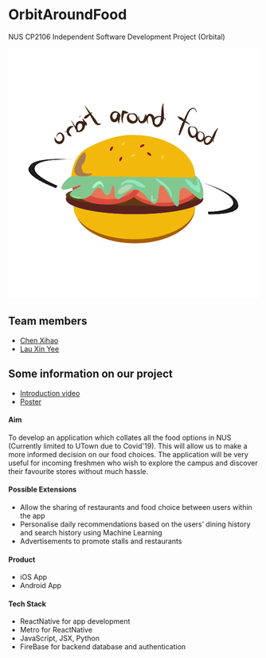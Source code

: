 # OrbitAroundFood 
NUS CP2106 Independent Software Development Project (Orbital)  

![logo](./project_logo.png)

## Team members
- [Chen Xihao](https://github.com/howtoosee/)
- [Lau Xin Yee](https://github.com/xinyee20)

## Some information on our project
- [Introduction video](https://youtu.be/VJ70QqI0nWs)
- [Poster](https://i.postimg.cc/7YrsZrKh/Orbit-Around-Food.png)

#### Aim
To develop an application which collates all the food options in NUS (Currently limited to UTown due to Covid'19).
This will allow us to make a more informed decision on our food choices. 
The application will be very useful for incoming freshmen who wish to explore the campus and discover their favourite stores without much hassle.

#### Possible Extensions
- Allow the sharing of restaurants and food choice between users within the app
- Personalise daily recommendations based on the users’ dining history and search history using Machine Learning 
- Advertisements to promote stalls and restaurants


#### Product
- iOS App
- Android App

#### Tech Stack
- ReactNative for app development
- Metro for ReactNative
- JavaScript, JSX, Python
- FireBase for backend database and authentication